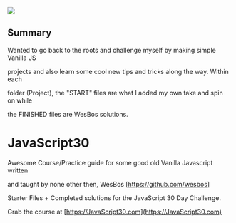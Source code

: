 ﻿![](https://javascript30.com/images/JS3-social-share.png)

## Summary

Wanted to go back to the roots and challenge myself by making simple Vanilla JS

projects and also learn some cool new tips and tricks along the way. Within each

folder (Project), the "START" files are what I added my own take and spin on while

the FINISHED files are WesBos solutions.

# JavaScript30

Awesome Course/Practice guide for some good old Vanilla Javascript written

and taught by none other then, WesBos [https://github.com/wesbos]

Starter Files + Completed solutions for the JavaScript 30 Day Challenge.

Grab the course at [https://JavaScript30.com](https://JavaScript30.com)
